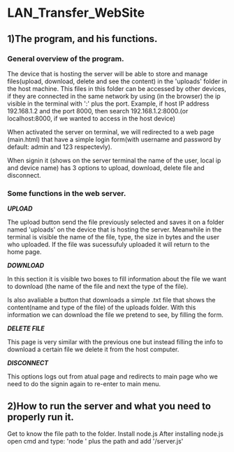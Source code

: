 # LAN_Transfer_WebSite

## 1)The program, and his functions.

### General overview of the program.
The device that is hosting the server will be able to store and manage files(upload, download, delete and see the content) in the 'uploads' folder in the host machine. This files in this folder can be accessed by other devices, if they are connected in the same network by using (in the browser) the ip visible in the terminal with ':' plus the port. Example, if host IP address 192.168.1.2 and the port 8000, then search 192.168.1.2:8000.(or localhost:8000, if we wanted to access in the host device)

When activated the server on terminal, we will redirected to a web page (main.html) that have a simple login form(with username and password by default: admin and 123 respectevly).

When signin it (shows on the server terminal the name of the user, local ip and device name) has 3 options to upload, download, delete file and disconnect.

### Some functions in the web server.
***UPLOAD***

The upload button send the file previously selected and saves it on a folder named 'uploads' on the device that is hosting the server. Meanwhile in the terminal is visible the name of the file, type, the size in bytes and the user who uploaded.
If the file was sucessufuly uploaded it will return to the home page.

***DOWNLOAD***

In this section it is visible two boxes to fill information about the file we want to download (the name of the file and next the type of the file).

Is also avaliable a button that downloads a simple .txt file that shows the content(name and type of the file) of the uploads folder. With this information we can download the file we pretend to see, by filling the form.

***DELETE FILE***

This page is very similar with the previous one but instead filling the info to download a certain file we delete it from the host computer.

***DISCONNECT***

This options logs out from atual page and redirects to main page who we need to do the signin again to re-enter to main menu.

## 2)How to run the server and what you need to properly run it.
Get to know the file path to the folder.
Install node.js
After installing node.js open cmd and type: 'node ' plus the path and add '/server.js'
